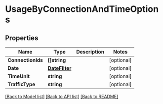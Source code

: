 # UsageByConnectionAndTimeOptions

## Properties

Name | Type | Description | Notes
------------ | ------------- | ------------- | -------------
**ConnectionIds** | **[]string** |  | [optional] 
**Date** | [**DateFilter**](DateFilter.md) |  | [optional] 
**TimeUnit** | **string** |  | [optional] 
**TrafficType** | **string** |  | [optional] 

[[Back to Model list]](../README.md#documentation-for-models) [[Back to API list]](../README.md#documentation-for-api-endpoints) [[Back to README]](../README.md)


